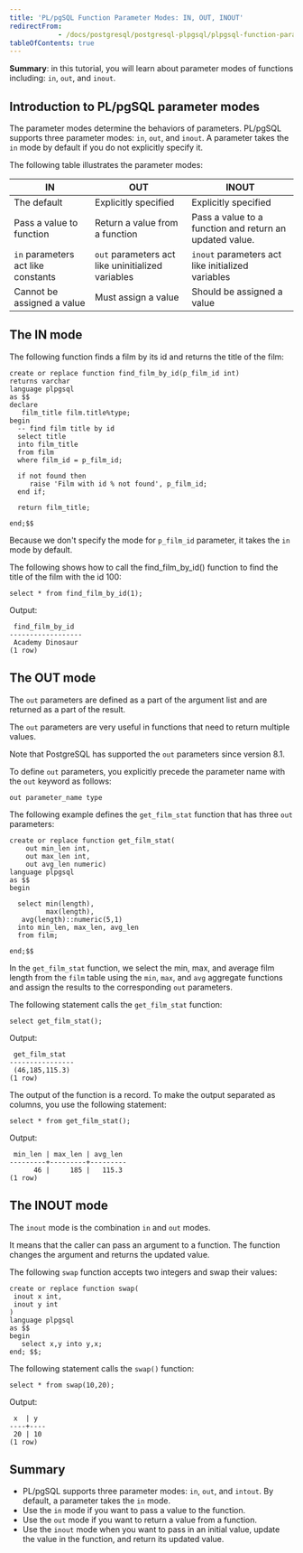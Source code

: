 ```yaml
---
title: 'PL/pgSQL Function Parameter Modes: IN, OUT, INOUT'
redirectFrom: 
            - /docs/postgresql/postgresql-plpgsql/plpgsql-function-parameters
tableOfContents: true
---
```


**Summary**: in this tutorial, you will learn about parameter modes of functions including: `in`, `out`, and `inout`.

## Introduction to PL/pgSQL parameter modes

The parameter modes determine the behaviors of parameters. PL/pgSQL supports three parameter modes: `in`, `out`, and `inout`. A parameter takes the `in` mode by default if you do not explicitly specify it.

The following table illustrates the parameter modes:

| IN                                 | OUT                                               | INOUT                                                   |
| ---------------------------------- | ------------------------------------------------- | ------------------------------------------------------- |
| The default                        | Explicitly specified                              | Explicitly specified                                    |
| Pass a value to function           | Return a value from a function                    | Pass a value to a function and return an updated value. |
| `in` parameters act like constants | `out` parameters act like uninitialized variables | `inout` parameters act like initialized variables       |
| Cannot be assigned a value         | Must assign a value                               | Should be assigned a value                              |

## The IN mode

The following function finds a film by its id and returns the title of the film:

```
create or replace function find_film_by_id(p_film_id int)
returns varchar
language plpgsql
as $$
declare
   film_title film.title%type;
begin
  -- find film title by id
  select title
  into film_title
  from film
  where film_id = p_film_id;

  if not found then
     raise 'Film with id % not found', p_film_id;
  end if;

  return film_title;

end;$$
```

Because we don't specify the mode for `p_film_id` parameter, it takes the `in` mode by default.

The following shows how to call the find_film_by_id() function to find the title of the film with the id 100:

```
select * from find_film_by_id(1);
```

Output:

```
 find_film_by_id
------------------
 Academy Dinosaur
(1 row)
```

## The OUT mode

The `out` parameters are defined as a part of the argument list and are returned as a part of the result.

The `out` parameters are very useful in functions that need to return multiple values.

Note that PostgreSQL has supported the `out` parameters since version 8.1.

To define `out` parameters, you explicitly precede the parameter name with the `out` keyword as follows:

```
out parameter_name type
```

The following example defines the `get_film_stat` function that has three `out` parameters:

```
create or replace function get_film_stat(
    out min_len int,
    out max_len int,
    out avg_len numeric)
language plpgsql
as $$
begin

  select min(length),
         max(length),
   avg(length)::numeric(5,1)
  into min_len, max_len, avg_len
  from film;

end;$$
```

In the `get_film_stat` function, we select the min, max, and average film length from the `film` table using the `min`, `max`, and `avg` aggregate functions and assign the results to the corresponding `out` parameters.

The following statement calls the `get_film_stat` function:

```
select get_film_stat();
```

Output:

```
 get_film_stat
----------------
 (46,185,115.3)
(1 row)
```

The output of the function is a record. To make the output separated as columns, you use the following statement:

```
select * from get_film_stat();
```

Output:

```
 min_len | max_len | avg_len
---------+---------+---------
      46 |     185 |   115.3
(1 row)
```

## The INOUT mode

The `inout` mode is the combination `in` and `out` modes.

It means that the caller can pass an argument to a function. The function changes the argument and returns the updated value.

The following `swap` function accepts two integers and swap their values:

```
create or replace function swap(
 inout x int,
 inout y int
)
language plpgsql
as $$
begin
   select x,y into y,x;
end; $$;
```

The following statement calls the `swap()` function:

```
select * from swap(10,20);
```

Output:

```
 x  | y
----+----
 20 | 10
(1 row)
```

## Summary

- PL/pgSQL supports three parameter modes: `in`, `out`, and `intout`. By default, a parameter takes the `in` mode.
- Use the `in` mode if you want to pass a value to the function.
- Use the `out` mode if you want to return a value from a function.
- Use the `inout` mode when you want to pass in an initial value, update the value in the function, and return its updated value.
